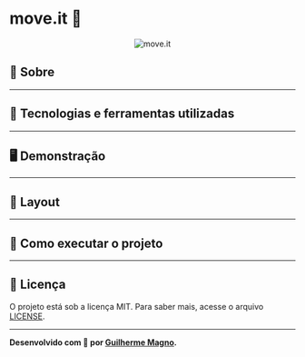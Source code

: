 # move.it 🏃
<p align="center">
	<img src="https://i.imgur.com/QGknJd8.png" alt="move.it" title="move.it">
</p>

## 📖 Sobre 

---

## 🚀 Tecnologias e ferramentas utilizadas


---

## 🖥️ Demonstração


---

## 🔖 Layout


---

## 🔧 Como executar o projeto


---

## 📝 Licença

O projeto está sob a licença MIT. Para saber mais, acesse o arquivo [LICENSE](https://github.com/devMagno/move.it/blob/main/LICENSE).

---
**Desenvolvido com 💙 por [Guilherme Magno](https://github.com/devmagno/).**
